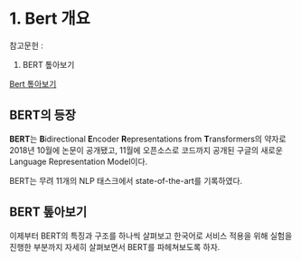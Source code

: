 # 1. Bert 개요

참고문헌 : 
1. BERT 톺아보기

[Bert 톺아보기](http://docs.likejazz.com/bert/#positional-encoding)

## BERT의 등장

**BERT**는 **B**idirectional **E**ncoder **R**epresentations from **T**ransformers의 약자로 2018년 10월에 논문이 공개됐고, 11월에 오픈소스로 코드까지 공개된 구글의 새로운 Language Representation Model이다.

BERT는 무려 11개의 NLP 태스크에서 state-of-the-art를 기록하였다.

## BERT 톺아보기

이제부터 BERT의 특징과 구조를 하나씩 살펴보고 한국어로 서비스 적용을 위해 실험을 진행한 부분까지 자세히 살펴보면서 BERT를 파헤쳐보도록 하자.